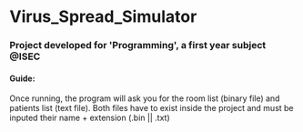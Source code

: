 # Virus_Spread_Simulator

### Project developed for 'Programming', a first year subject @ISEC

#### Guide:

Once running, the program will ask you for the room list (binary file) and patients list (text file). Both files have to exist inside the project and must be inputed their name + extension (.bin || .txt)
